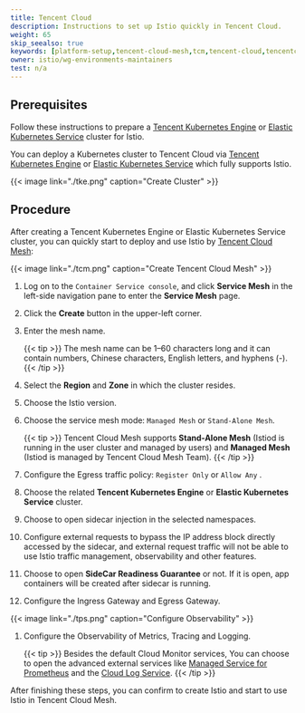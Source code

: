 ```yaml
---
title: Tencent Cloud
description: Instructions to set up Istio quickly in Tencent Cloud.
weight: 65
skip_seealso: true
keywords: [platform-setup,tencent-cloud-mesh,tcm,tencent-cloud,tencentcloud]
owner: istio/wg-environments-maintainers
test: n/a
---
```


## Prerequisites

Follow these instructions to prepare a [Tencent Kubernetes Engine](https://intl.cloud.tencent.com/products/tke) or [Elastic Kubernetes Service](https://intl.cloud.tencent.com/product/eks) cluster for Istio.

You can deploy a Kubernetes cluster to Tencent Cloud via [Tencent Kubernetes Engine](https://intl.cloud.tencent.com/document/product/457/40029) or [Elastic Kubernetes Service](https://intl.cloud.tencent.com/document/product/457/34048) which fully supports Istio.

{{< image link="./tke.png" caption="Create Cluster" >}}

## Procedure

After creating a Tencent Kubernetes Engine or Elastic Kubernetes Service cluster, you can quickly start to deploy and use Istio by [Tencent Cloud Mesh](https://cloud.tencent.com/product/tcm):

{{< image link="./tcm.png" caption="Create Tencent Cloud Mesh" >}}

1. Log on to the `Container Service console`, and click **Service Mesh** in the left-side navigation pane to enter the **Service Mesh** page.

1. Click the **Create** button in the upper-left corner.

1. Enter the mesh name.

    {{< tip >}}
    The mesh name can be 1–60 characters long and it can contain numbers, Chinese characters, English letters, and hyphens (-).
    {{< /tip >}}

1. Select the **Region** and **Zone** in which the cluster resides.

1. Choose the Istio version.

1. Choose the service mesh mode: `Managed Mesh` or `Stand-Alone Mesh`.

    {{< tip >}}
    Tencent Cloud Mesh supports **Stand-Alone Mesh** (Istiod is running in the user cluster and managed by users) and **Managed Mesh** (Istiod is managed by Tencent Cloud Mesh Team).
    {{< /tip >}}

1. Configure the Egress traffic policy:  `Register Only` or `Allow Any` .

1. Choose the related **Tencent Kubernetes Engine** or **Elastic Kubernetes Service** cluster.

1. Choose to open sidecar injection in the selected namespaces.

1. Configure external requests to bypass the IP address block directly accessed by the sidecar, and external request traffic will not be able to use Istio traffic management, observability and other features.

1. Choose to open **SideCar Readiness Guarantee** or not. If it is open, app containers will be created after sidecar is running.

1. Configure the Ingress Gateway and Egress Gateway.

{{< image link="./tps.png" caption="Configure Observability" >}}

1. Configure the Observability of Metrics, Tracing and Logging.

    {{< tip >}}
    Besides the default Cloud Monitor services, You can choose to open the advanced external services like [Managed Service for Prometheus](https://intl.cloud.tencent.com/document/product/457/38824?has_map=1) and the [Cloud Log Service](https://intl.cloud.tencent.com/product/cls).
    {{< /tip >}}

After finishing these steps, you can confirm to create Istio and start to use Istio in Tencent Cloud Mesh.

